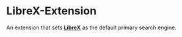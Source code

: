 # LibreX-Extension

An extension that sets [**LibreX**](https://github.com/hnhx/librex) as the default primary search engine.
